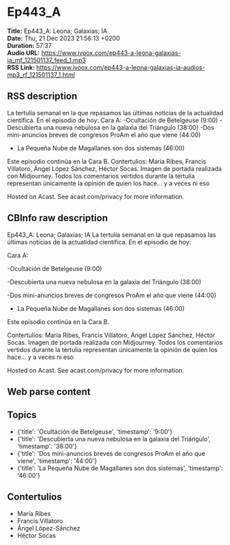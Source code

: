 # Ep443_A  
**Title:** Ep443_A: Leona; Galaxias; IA  
**Date:** Thu, 21 Dec 2023 21:56:13 +0200  
**Duration:** 57:37  
**Audio URL:** https://www.ivoox.com/ep443-a-leona-galaxias-ia_mf_121501137_feed_1.mp3  
**RSS Link:** https://www.ivoox.com/ep443-a-leona-galaxias-ia-audios-mp3_rf_121501137_1.html  

## RSS description
La tertulia semanal en la que repasamos las últimas noticias de la actualidad científica. En el episodio de hoy:
Cara A:
-Ocultación de Betelgeuse (9:00)
-Descubierta una nueva nebulosa en la galaxia del Triángulo (38:00)
-Dos mini-anuncios breves de congresos ProAm el año que viene (44:00)
- La Pequeña Nube de Magallanes son dos sistemas (46:00)

Este episodio continúa en la Cara B.
Contertulios: María Ribes, Francis Villatoro, Ángel López Sánchez, Héctor Socas. Imagen de portada realizada con Midjourney. Todos los comentarios vertidos durante la tertulia representan únicamente la opinión de quien los hace... y a veces ni eso


 Hosted on Acast. See acast.com/privacy for more information.

## CBInfo raw description
Ep443_A: Leona; Galaxias; IA
La tertulia semanal en la que repasamos las últimas noticias de la actualidad científica. En el episodio de hoy:

Cara A:

-Ocultación de Betelgeuse (9:00)

-Descubierta una nueva nebulosa en la galaxia del Triángulo (38:00)

-Dos mini-anuncios breves de congresos ProAm el año que viene (44:00)

- La Pequeña Nube de Magallanes son dos sistemas (46:00)



Este episodio continúa en la Cara B.

Contertulios: María Ribes, Francis Villatoro, Ángel López Sánchez, Héctor Socas. Imagen de portada realizada con Midjourney. Todos los comentarios vertidos durante la tertulia representan únicamente la opinión de quien los hace... y a veces ni eso





 Hosted on Acast. See acast.com/privacy for more information.




## Web parse content


## Topics
- {'title': 'Ocultación de Betelgeuse', 'timestamp': '9:00'}
- {'title': 'Descubierta una nueva nebulosa en la galaxia del Triángulo', 'timestamp': '38:00'}
- {'title': 'Dos mini-anuncios breves de congresos ProAm el año que viene', 'timestamp': '44:00'}
- {'title': 'La Pequeña Nube de Magallanes son dos sistemas', 'timestamp': '46:00'}
## Contertulios
- María Ribes
- Francis Villatoro
- Ángel López-Sánchez
- Héctor Socas